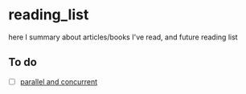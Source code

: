 # reading_list
here I summary about articles/books I've read, and future reading list

## To do
* [ ] [parallel and concurrent](https://www.oreilly.com/library/view/parallel-and-concurrent/9781449335939/)
